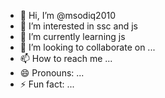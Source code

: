 - 👋 Hi, I’m @msodiq2010
- 👀 I’m interested in ssc and js
- 🌱 I’m currently learning js
- 💞️ I’m looking to collaborate on ...
- 📫 How to reach me ...
- 😄 Pronouns: ...
- ⚡ Fun fact: ...

<!---
msodiq2010/msodiq2010 is a ✨ special ✨ repository because its `README.md` (this file) appears on your GitHub profile.
You can click the Preview link to take a look at your changes.
--->
